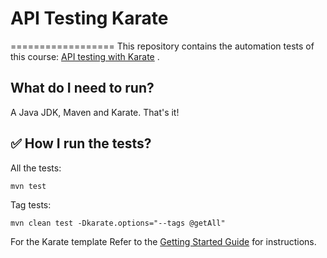 # API Testing Karate
==================
This repository contains the automation tests of this course:  [API testing with Karate](https://courses.testguild.com/course/karate2-joe-welcome/) .

What do I need to run?
---
A Java JDK, Maven and Karate. That's it!

✅ How I run the tests?
---

All the tests:

    mvn test

Tag tests:

    mvn clean test -Dkarate.options="--tags @getAll"


For the Karate template
Refer to the [Getting Started Guide](https://github.com/karatelabs/karate/wiki/Get-Started:-Maven-and-Gradle#github-template) for instructions.
